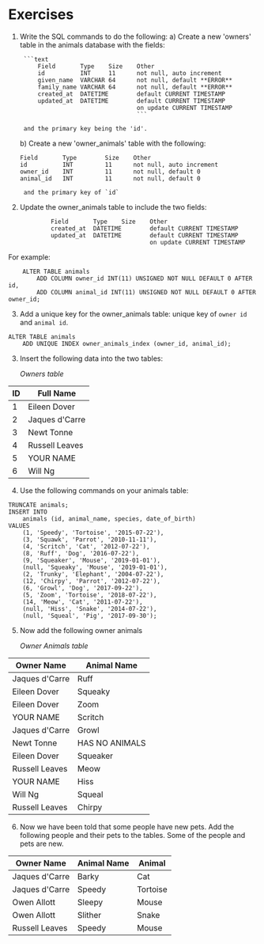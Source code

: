 # Exercises

1) Write the SQL commands to do the following:
    a)  Create a new 'owners' table in the animals database
        with the fields:
        
        ```text
            Field       Type    Size    Other
            id          INT     11      not null, auto increment
            given_name  VARCHAR 64      not null, default **ERROR**
            family_name VARCHAR 64      not null, default **ERROR**
            created_at  DATETIME        default CURRENT TIMESTAMP
            updated_at  DATETIME        default CURRENT TIMESTAMP
                                        on update CURRENT TIMESTAMP
                                        ```        

        and the primary key being the 'id'.                                        
    
    b)  Create a new 'owner_animals' table with the following:
    ```text
    Field       Type        Size    Other
    id          INT         11      not null, auto increment
    owner_id    INT         11      not null, default 0
    animal_id   INT         11      not null, default 0
    ```
        and the primary key of `id`
       
       
2)  Update the owner_animals table to include the two fields:
```text
            Field       Type    Size    Other
            created_at  DATETIME        default CURRENT TIMESTAMP
            updated_at  DATETIME        default CURRENT TIMESTAMP
                                        on update CURRENT TIMESTAMP
```
For example:
```mysql
    ALTER TABLE animals
    	ADD COLUMN owner_id INT(11) UNSIGNED NOT NULL DEFAULT 0 AFTER id,
 	    ADD COLUMN animal_id INT(11) UNSIGNED NOT NULL DEFAULT 0 AFTER owner_id;
```    
3) Add a unique key for the owner_animals table:
        unique key of `owner id` and `animal id`.
```mysql
ALTER TABLE animals
	ADD UNIQUE INDEX owner_animals_index (owner_id, animal_id);
```
3) Insert the following data into the two tables:

    *Owners table*
    
| ID | Full Name        |
|----|------------------|
| 1  | Eileen Dover     |
| 2  | Jaques d'Carre   |
| 3  | Newt Tonne       |
| 4  | Russell Leaves   |
| 5  | YOUR NAME        |
| 6  | Will Ng          |
    
4) Use the following commands on your animals table:
```mysql
TRUNCATE animals;
INSERT INTO 
    animals (id, animal_name, species, date_of_birth) 
VALUES 
    (1, 'Speedy', 'Tortoise', '2015-07-22'),
    (3, 'Squawk', 'Parrot', '2010-11-11'),
    (4, 'Scritch', 'Cat', '2012-07-22'),
    (8, 'Ruff', 'Dog', '2016-07-22'),
    (9, 'Squeaker', 'Mouse', '2019-01-01'),
    (null, 'Squeaky', 'Mouse', '2019-01-01'),
    (2, 'Trunky', 'Elephant', '2004-07-22'),
    (12, 'Chirpy', 'Parrot', '2012-07-22'),
    (6, 'Growl', 'Dog', '2017-09-22'),
    (5, 'Zoom', 'Tortoise', '2018-07-22'),
    (14, 'Meow', 'Cat', '2011-07-22'),
    (null, 'Hiss', 'Snake', '2014-07-22'),
    (null, 'Squeal', 'Pig', '2017-09-30');
```

5) Now add the following owner animals    
    
    *Owner Animals table*
    
| Owner Name       | Animal Name        |
|------------------|--------------------|
| Jaques d'Carre   | Ruff               |
| Eileen Dover     | Squeaky            |
| Eileen Dover     | Zoom               |
| YOUR NAME        | Scritch            |
| Jaques d'Carre   | Growl              |
| Newt Tonne       | HAS NO ANIMALS     |
| Eileen Dover     | Squeaker           |
| Russell Leaves   | Meow               |
| YOUR NAME        | Hiss               |
| Will Ng          | Squeal             |
| Russell Leaves   | Chirpy             |
                
6) Now we have been told that some people have new pets.
    Add the following people and their pets to the tables.
    Some of the people and pets are new.
    
| Owner Name       | Animal Name        | Animal               |
|------------------|--------------------|----------------------|
| Jaques d'Carre   | Barky              | Cat                  |
| Jaques d'Carre   | Speedy             | Tortoise             |
| Owen Allott      | Sleepy             | Mouse                |
| Owen Allott      | Slither            | Snake                |
| Russell Leaves   | Speedy             | Mouse                |    